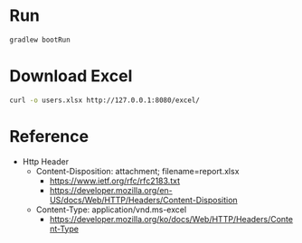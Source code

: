 # Run

```bash
gradlew bootRun
```

# Download Excel

```bash
curl -o users.xlsx http://127.0.0.1:8080/excel/ 
```

# Reference

- Http Header
  - Content-Disposition: attachment; filename=report.xlsx
    - https://www.ietf.org/rfc/rfc2183.txt
    - https://developer.mozilla.org/en-US/docs/Web/HTTP/Headers/Content-Disposition
  - Content-Type: application/vnd.ms-excel
    - https://developer.mozilla.org/ko/docs/Web/HTTP/Headers/Content-Type
